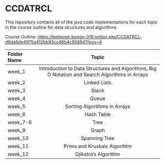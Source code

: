 # **CCDATRCL**

This repository contains all of the java code implementations for each topic in the course outline for data structures and algorithms

Course Outline: https://believed-bongo-319.notion.site/CCDATRCL-d9da6de4975a412bb93cc46b4c958941?pvs=4

| Folder Name | Topic |
| :---         |     :---:      |       
| week_1   | Introduction to Data Structures and Algorithms, Big O Notation and Search Algorithms in Arrays |
| week_2   | Linked Lists|
| week_3   | Stack |
| week_4   | Queue |
| week_5  | Sorting Algorithms in Arrays |
| week_6   | Hash Table  |
| week_7-8   | Tree  |
| week_9   | Graph |
| week_10   | Spanning Tree |
| week_11   | Prims and Kruskals Algorihtm |
| week_12   | Djikstra’s Algorithm  |

